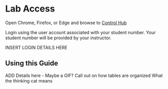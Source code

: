 # Lab Access

Open Chrome, Firefox, or Edge and browse to [Control Hub](https://admin.webex.com)

Login using the user account associated with your student number. Your student number will be provided by your instructor.

INSERT LOGIN DETAILS HERE

## Using this Guide

ADD Details here - Maybe a GIF?
Call out on how tables are organized
What the thinking cat means